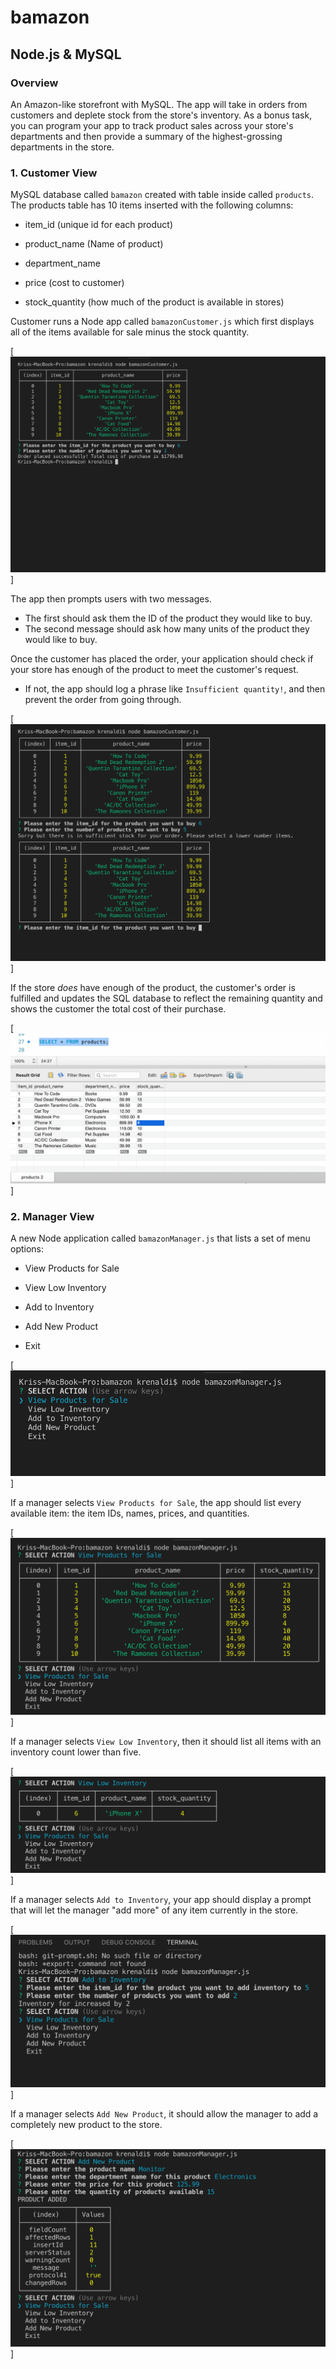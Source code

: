 # bamazon

## Node.js & MySQL

### Overview

An Amazon-like storefront with MySQL. The app will take in orders from customers and deplete stock from the store's inventory. As a bonus task, you can program your app to track product sales across your store's departments and then provide a summary of the highest-grossing departments in the store.

### 1. Customer View

MySQL database called `bamazon` created with table inside called `products`. The products table has 10 items inserted with the following columns:

* item_id (unique id for each product)

* product_name (Name of product)

* department_name

* price (cost to customer)

* stock_quantity (how much of the product is available in stores)

Customer runs a Node app called `bamazonCustomer.js` which first displays all of the items available for sale minus the stock quantity. 

[![Image of first screenshot](https://github.com/krenaldi/bamazon/blob/master/images/bamazon-screenshot1.png)]

The app then prompts users with two messages.

* The first should ask them the ID of the product they would like to buy.
* The second message should ask how many units of the product they would like to buy.

Once the customer has placed the order, your application should check if your store has enough of the product to meet the customer's request.

* If not, the app should log a phrase like `Insufficient quantity!`, and then prevent the order from going through.

[![Image of 2nd screenshot](https://github.com/krenaldi/bamazon/blob/master/images/bamazon-screenshot2.png)]

If the store _does_ have enough of the product, the customer's order is fulfilled and updates the SQL database to reflect the remaining quantity and shows the customer the total cost of their purchase.

[![Image of mysql db screenshot](https://github.com/krenaldi/bamazon/blob/master/images/mysql-screenshot1.png)]

### 2. Manager View

A new Node application called `bamazonManager.js` that lists a set of menu options:

* View Products for Sale

* View Low Inventory

* Add to Inventory

* Add New Product

* Exit

[![Image of 3rd screenshot](https://github.com/krenaldi/bamazon/blob/master/images/bamazon-screenshot3.png)]

If a manager selects `View Products for Sale`, the app should list every available item: the item IDs, names, prices, and quantities.

[![Image of 4th screenshot](https://github.com/krenaldi/bamazon/blob/master/images/bamazon-screenshot4.png)]

If a manager selects `View Low Inventory`, then it should list all items with an inventory count lower than five.

[![Image of 5th screenshot](https://github.com/krenaldi/bamazon/blob/master/images/bamazon-screenshot5.png)]

If a manager selects `Add to Inventory`, your app should display a prompt that will let the manager "add more" of any item currently in the store.

[![Image of 6th screenshot](https://github.com/krenaldi/bamazon/blob/master/images/bamazon-screenshot6.png)]

If a manager selects `Add New Product`, it should allow the manager to add a completely new product to the store.

[![Image of 7th screenshot](https://github.com/krenaldi/bamazon/blob/master/images/bamazon-screenshot7.png)]

